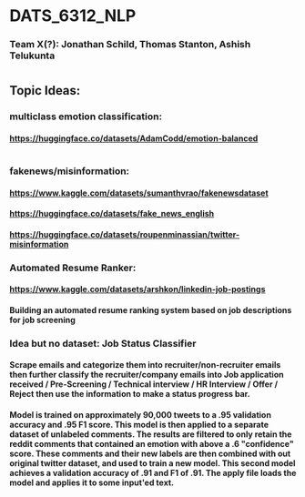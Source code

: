 # DATS_6312_NLP

### Team X(?): Jonathan Schild, Thomas Stanton, Ashish Telukunta

#

## Topic Ideas:

### multiclass emotion classification:

#### https://huggingface.co/datasets/AdamCodd/emotion-balanced

#

#

### fakenews/misinformation:

#### https://www.kaggle.com/datasets/sumanthvrao/fakenewsdataset

#### https://huggingface.co/datasets/fake_news_english

#### https://huggingface.co/datasets/roupenminassian/twitter-misinformation

### Automated Resume Ranker:

#### https://www.kaggle.com/datasets/arshkon/linkedin-job-postings

#### Building an automated resume ranking system based on job descriptions for job screening

### Idea but no dataset: Job Status Classifier

#### Scrape emails and categorize them into recruiter/non-recruiter emails then further classify the recruiter/company emails into Job application received / Pre-Screening / Technical interview / HR Interview / Offer / Reject then use the information to make a status progress bar.

#### Model is trained on approximately 90,000 tweets to a .95 validation accuracy and .95 F1 score. This model is then applied to a separate dataset of unlabeled comments. The results are filtered to only retain the reddit comments that contained an emotion with above a .6 "confidence" score. These comments and their new labels are then combined with out original twitter dataset, and used to train a new model. This second model achieves a validation accuracy of .91 and F1 of .91. The apply file loads the model and applies it to some input'ed text.
